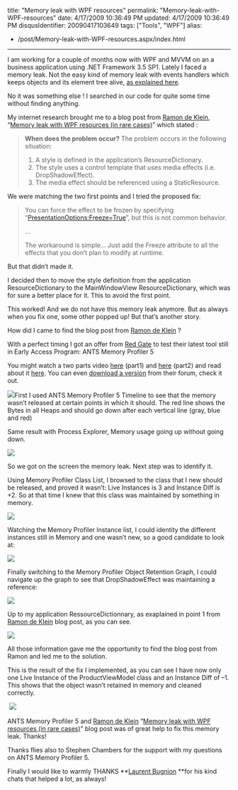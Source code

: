 title: "Memory leak with WPF resources"
permalink: "Memory-leak-with-WPF-resources"
date: 4/17/2009 10:36:49 PM
updated: 4/17/2009 10:36:49 PM
disqusIdentifier: 20090417103649
tags: ["Tools", "WPF"]
alias:
 - /post/Memory-leak-with-WPF-resources.aspx/index.html
---
I am working for a couple of months now with WPF and MVVM on an a business application using .NET Framework 3.5 SP1. Lately I faced a memory leak. Not the easy kind of memory leak with events handlers which keeps objects and its element tree alive, [as explained here](http://blogs.msdn.com/jgoldb/archive/2008/02/04/finding-memory-leaks-in-wpf-based-applications.aspx).

No it was something else ! I searched in our code for quite some time without finding anything.
<!-- more -->

My internet research brought me to a blog post from [Ramon de Klein](http://blog.ramondeklein.nl/?page_id=2), “[Memory leak with WPF resources (in rare cases)](http://blog.ramondeklein.nl/?p=58)” which stated :

> **When does the problem occur?**
> The problem occurs in the following situation:
> 
> 1.  A style is defined in the application’s ResourceDictionary.
> 2.  The style uses a control template that uses media effects (i.e. DropShadowEffect).
> 3.  The media effect should be referenced using a StaticResource.

We were matching the two first points and I tried the proposed fix:

> You can force the effect to be frozen by specifying “[PresentationOptions:Freeze=True](http://msdn.microsoft.com/en-us/library/aa970057.aspx)”, but this is not common behavior.
> 
> …
> 
> The workaround is simple… Just add the Freeze attribute to all the effects that you don’t plan to modify at runtime.

But that didn’t made it. 

I decided then to move the style definition from the application ResourceDictionary to the MainWindowView ResourceDictionary, which was for sure a better place for it. This to avoid the first point.

This worked! And we do not have this memory leak anymore. But as always when you fix one, some other popped up! But that’s another story.

How did I came to find the blog post from [Ramon de Klein](http://blog.ramondeklein.nl/?page_id=2) ?

With a perfect timing I got an offer from [Red Gate](http://www.red-gate.com/) to test their latest tool still in Early Access Program: ANTS Memory Profiler 5

You might watch a two parts video [here](http://www.youtube.com/watch?v=KwCZ_nlL3Z4) (part1) and [here](http://www.youtube.com/watch?v=WQFc735EXUg&feature=related) (part2) and read about it [here](http://www.simple-talk.com/community/blogs/bart/archive/2009/02/16/71980.aspx). You can even [download a version](http://www.red-gate.com/messageboard/viewforum.php?f=92) from their forum, check it out.

![](http://farm4.static.flickr.com/3329/3450207374_a0fe74063b_o.png)First I used ANTS Memory Profiler 5 Timeline to see that the memory wasn’t released at certain points in which it should. The red line shows the Bytes in all Heaps and should go down after each vertical line (gray, blue and red)

Same result with Process Explorer, Memory usage going up without going down.

![](http://farm4.static.flickr.com/3311/3450216006_7bf3410a31_o.png) 

So we got on the screen the memory leak. Next step was to identify it.

Using Memory Profiler Class List, I browsed to the class that I new should be released, and proved it wasn’t: Live Instances is 3 and Instance Diff is +2. So at that time I knew that this class was maintained by something in memory.

![](http://farm4.static.flickr.com/3340/3449407599_db94a25df2_o.png) 

Watching the Memory Profiler Instance list, I could identity the different instances still in Memory and one wasn’t new, so a good candidate to look at:

![](http://farm4.static.flickr.com/3313/3449416263_f1af7940e1_o.png) 

Finally switching to the Memory Profiler Object Retention Graph, I could navigate up the graph to see that DropShadowEffect was maintaining a reference:

![](http://farm4.static.flickr.com/3370/3449432719_8582e06387_o.png)

Up to my application RessourceDictionnary, as exaplained in point 1 from [Ramon de Klein](http://blog.ramondeklein.nl/?page_id=2) blog post, as you can see.

![](http://farm4.static.flickr.com/3388/3450251632_93039a9260_o.png) 

All those information gave me the opportunity to find the blog post from Ramon and led me to the solution.

This is the result of the fix I implemented, as you can see I have now only one Live Instance of the ProductViewModel class and an Instance Diff of –1. This shows that the object wasn’t retained in memory and cleaned correctly.

 ![](http://farm4.static.flickr.com/3583/3450276240_c347c4d280_o.png) 

ANTS Memory Profiler 5 and [Ramon de Klein](http://blog.ramondeklein.nl/?page_id=2) “[Memory leak with WPF resources (in rare cases)](http://blog.ramondeklein.nl/?p=58)” blog post was of great help to fix this memory leak. Thanks!

Thanks flies also to Stephen Chambers for the support with my questions on ANTS Memory Profiler 5.

Finally I would like to warmly THANKS **[Laurent Bugnion](http://www.galasoft.ch/) **for his kind chats that helped a lot, as always!
